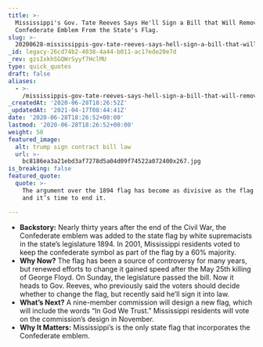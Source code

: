 ```yaml
---
title: >-
  Mississippi's Gov. Tate Reeves Says He'll Sign a Bill that Will Remove the
  Confederate Emblem From the State's Flag.
slug: >-
  20200628-mississippis-gov-tate-reeves-says-hell-sign-a-bill-that-will-remove-the-confederate-emblem-from-the-states-flag
_id: legacy-26cd74b2-4038-4a44-b011-ac17ede20e7d
_rev: gzsIxkhSGQWrSyyf7HclMU
type: quick_quotes
draft: false
aliases:
  - >-
    /mississippis-gov-tate-reeves-says-hell-sign-a-bill-that-will-remove-the-confederate-emblem-from-the-states-flag/
_createdAt: '2020-06-28T18:26:52Z'
_updatedAt: '2021-04-17T08:44:41Z'
date: '2020-06-28T18:26:52+00:00'
lastmod: '2020-06-28T18:26:52+00:00'
weight: 50
featured_image:
  alt: trump sign contract bill law
  url: >-
    bc8186ea3a21ebd3af7278d5a04d09f74522a072400x267.jpg
is_breaking: false
featured_quote:
  quote: >-
    The argument over the 1894 flag has become as divisive as the flag itself
    and it’s time to end it.

---
```

* **Backstory:** Nearly thirty years after the end of the Civil War, the Confederate emblem was added to the state flag by white supremacists in the state’s legislature 1894. In 2001, Mississippi residents voted to keep the confederate symbol as part of the flag by a 60% majority.
* **Why Now?** The flag has been a source of controversy for many years, but renewed efforts to change it gained speed after the May 25th killing of George Floyd. On Sunday, the legislature passed the bill. Now it heads to Gov. Reeves, who previously said the voters should decide whether to change the flag, but recently said he’ll sign it into law.
* **What’s Next?** A nine-member commission will design a new flag, which will include the words “In God We Trust.” Mississippi residents will vote on the commission’s design in November.
* **Why It Matters:** Mississippi’s is the only state flag that incorporates the Confederate emblem.